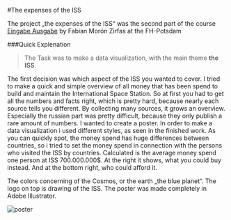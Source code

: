 #The expenses of the ISS

The project „the expenses of the ISS“ was the second part of the course [Eingabe Ausgabe](https://fhp.incom.org/workspace/6176) by Fabian Morón Zirfas at the FH-Potsdam

###Quick Explenation

>The Task was to make a data visualization, with the main theme **the ISS**.

The first decision was which aspect of the ISS you wanted to cover.
I tried to make a quick and simple overview of all money that has been spend to build and maintain the International Space Station.
So at first you had to get all the numbers and facts right, which is pretty hard, because nearly each source tells you different. By collecting many sources, it grows an overview.
Especially the russian part was pretty difficult, because they only publish a rare amount of numbers.
I wanted to create a poster. In order to make a data visualization i used different styles, as seen in the finished work. As you can quickly spot, the money spend has huge differences between countries, so i tried to set the money spend in connection with the persons who visited the ISS by countries. Calculated is the average money spend one person at ISS 700.000.000$. At the right it shows, what you could buy instead. And at the bottom right, who could afford it.

The colors concerning of the Cosmos, or the earth „the blue planet“. The logo on top is drawing of the ISS. The poster was made completely in Adobe Illustrator.

![poster](link)
